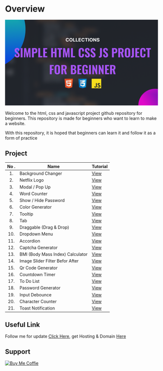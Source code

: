 # Overview

![Html Css & Javascript](./README%20BANNER.png)

Welcome to the html, css and javascript project github repository for beginners. This repository is made for beginners who want to learn to make a website.

With this repository, it is hoped that beginners can learn it and follow it as a form of practice

## Project

| No . | Name                             | Tutorial                             |
| :--: | -------------------------------- | ------------------------------------ |
|  1.  | Background Changer               | [View](https://youtu.be/T5eeH54gww4) |
|  2.  | Netflix Logo                     | [View](https://youtu.be/iFO43pSbRFU) |
|  3.  | Modal / Pop Up                   | [View](https://youtu.be/cvGrl-jTloo) |
|  4.  | Word Counter                     | [View](https://youtu.be/av0eU0hudWY) |
|  5.  | Show / Hide Password             | [View](https://youtu.be/tnE2TfEOyL4) |
|  6.  | Color Generator                  | [View](https://youtu.be/u7f2TvS0oxk) |
|  7.  | Tooltip                          | [View](https://youtu.be/StRu9VsGDIY) |
|  8.  | Tab                              | [View](https://youtu.be/O6Kw5o0WPCE) |
|  9.  | Draggable (Drag & Drop)          | [View](https://youtu.be/aSbCan10IUo) |
| 10.  | Dropdown Menu                    | [View](https://youtu.be/kBC4SM62vEg) |
| 11.  | Accordion                        | [View](https://youtu.be/dWt-J8Qt160) |
| 12.  | Captcha Generator                | [View](https://youtu.be/BPW83fGfXko) |
| 13.  | BMI (Body Mass Index) Calculator | [View](https://youtu.be/K3Ze-gyiM7g) |
| 14.  | Image Slider Filter Befor After  | [View](https://youtu.be/u8R_Vt5zd1E) |
| 15.  | Qr Code Generator                | [View](https://youtu.be/n_e2jGkFhYA) |
| 16.  | Countdown Timer                  | [View](https://youtu.be/BSophSks4MM) |
| 17.  | To Do List                       | [View](https://youtu.be/q3r4oRfK2uc) |
| 18.  | Password Generator               | [View](https://youtu.be/pj4Viy576VU) |
| 19.  | Input Debounce                   | [View](https://youtu.be/ewe9yimsnqg) |
| 20.  | Character Counter                | [View](https://youtu.be/Q1BmkRMe5WE) |
| 21.  | Toast Notification               | [View](https://youtu.be/IWy2RKJM6EE) |

## Useful Link

Follow me for update [Click Here](https://mylink-krisdev.vercel.app), get Hosting & Domain [Here](https://www.host-tracking.id/SHLm)

## Support

<a target="_blank" href="https://www.buymeacoffee.com/krisdev">![Buy Me Coffie](https://img.shields.io/badge/-Buy%20Me%20A%20Coffee-FFDD00?logo=buymeacoffee&logoColor=white)</a>

